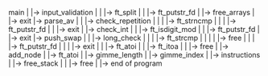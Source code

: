 
main
|
|->	input_validation |
|					 |-> ft_split |
|								  |-> ft_putstr_fd
|					              |-> free_arrays
|					              |-> exit
|->  parse_av |
|			  |-> check_repetition |
|			  |					   |-> ft_strncmp |
|			  |									  |-> ft_putstr_fd
|			  |									  |-> exit
|			  |-> check_int |
|							|-> ft_isdigit_mod |
|											   |-> ft_putstr_fd
|											   |-> exit
|->  push_swap	|
|				|-> long_check |
|               |              |-> ft_strcmp |
|               |              |             |-> free 
|               |              |             |-> ft_putstr_fd
|               |              |             |-> exit
|               |              |-> ft_atoi
|               |              |-> ft_itoa
|               |              |-> free
|				|-> add_node
|				|-> ft_atoi 
|				|-> gimme_length
|				|-> gimme_index
|				|-> instructions
|
|->  free_stack |
|				|-> free
|
|->  end of program
